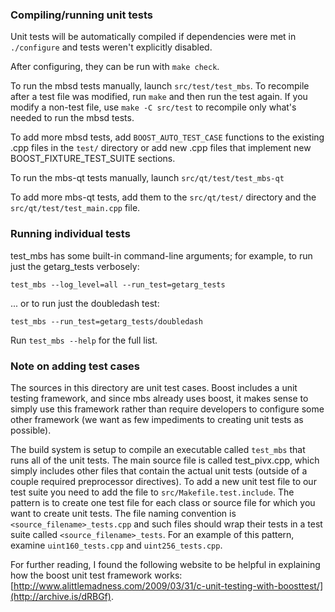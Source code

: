 ### Compiling/running unit tests

Unit tests will be automatically compiled if dependencies were met in `./configure`
and tests weren't explicitly disabled.

After configuring, they can be run with `make check`.

To run the mbsd tests manually, launch `src/test/test_mbs`. To recompile
after a test file was modified, run `make` and then run the test again. If you
modify a non-test file, use `make -C src/test` to recompile only what's needed
to run the mbsd tests.

To add more mbsd tests, add `BOOST_AUTO_TEST_CASE` functions to the existing
.cpp files in the `test/` directory or add new .cpp files that
implement new BOOST_FIXTURE_TEST_SUITE sections.

To run the mbs-qt tests manually, launch `src/qt/test/test_mbs-qt`

To add more mbs-qt tests, add them to the `src/qt/test/` directory and
the `src/qt/test/test_main.cpp` file.

### Running individual tests

test_mbs has some built-in command-line arguments; for
example, to run just the getarg_tests verbosely:

    test_mbs --log_level=all --run_test=getarg_tests

... or to run just the doubledash test:

    test_mbs --run_test=getarg_tests/doubledash

Run `test_mbs --help` for the full list.

### Note on adding test cases

The sources in this directory are unit test cases.  Boost includes a
unit testing framework, and since mbs already uses boost, it makes
sense to simply use this framework rather than require developers to
configure some other framework (we want as few impediments to creating
unit tests as possible).

The build system is setup to compile an executable called `test_mbs`
that runs all of the unit tests.  The main source file is called
test_pivx.cpp, which simply includes other files that contain the
actual unit tests (outside of a couple required preprocessor
directives). To add a new unit test file to our test suite you need
to add the file to `src/Makefile.test.include`. The pattern is to
create one test file for each class or source file for which you want
to create unit tests.  The file naming convention is
`<source_filename>_tests.cpp` and such files should wrap their tests
in a test suite called `<source_filename>_tests`.  For an example of
this pattern, examine `uint160_tests.cpp` and `uint256_tests.cpp`.

For further reading, I found the following website to be helpful in
explaining how the boost unit test framework works:
[http://www.alittlemadness.com/2009/03/31/c-unit-testing-with-boosttest/](http://archive.is/dRBGf).
